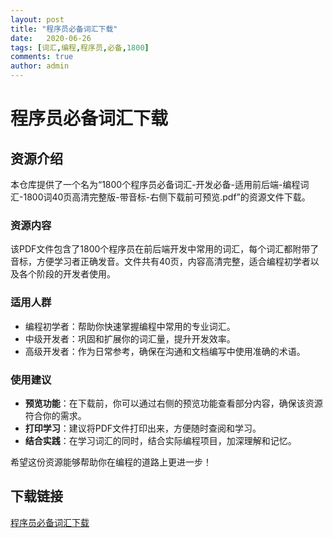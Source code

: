 ```yaml
---
layout: post
title: "程序员必备词汇下载"
date:   2020-06-26
tags: [词汇,编程,程序员,必备,1800]
comments: true
author: admin
---
```

# 程序员必备词汇下载

## 资源介绍

本仓库提供了一个名为“1800个程序员必备词汇-开发必备-适用前后端-编程词汇-1800词40页高清完整版-带音标-右侧下载前可预览.pdf”的资源文件下载。

### 资源内容

该PDF文件包含了1800个程序员在前后端开发中常用的词汇，每个词汇都附带了音标，方便学习者正确发音。文件共有40页，内容高清完整，适合编程初学者以及各个阶段的开发者使用。

### 适用人群

- 编程初学者：帮助你快速掌握编程中常用的专业词汇。
- 中级开发者：巩固和扩展你的词汇量，提升开发效率。
- 高级开发者：作为日常参考，确保在沟通和文档编写中使用准确的术语。

### 使用建议

- **预览功能**：在下载前，你可以通过右侧的预览功能查看部分内容，确保该资源符合你的需求。
- **打印学习**：建议将PDF文件打印出来，方便随时查阅和学习。
- **结合实践**：在学习词汇的同时，结合实际编程项目，加深理解和记忆。

希望这份资源能够帮助你在编程的道路上更进一步！

## 下载链接

[程序员必备词汇下载](https://pan.quark.cn/s/78883514d05c)